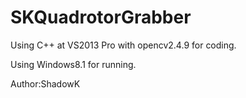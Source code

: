 # SKQuadrotorGrabber

Using C++ at VS2013 Pro with opencv2.4.9 for coding.

Using Windows8.1 for running.

Author:ShadowK
